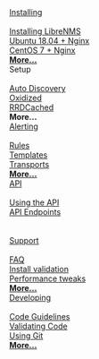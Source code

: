 <div class="row">
    <div class="col-md-4">
        <div class="well">
            <div class="home-header">
              <a href="/Installation/">
                <i class="fa fa-download fa-1x"></i>
                <span> Installing</span>
              </a>
            </div>
            <br />
            <a href="/Installation/">Installing LibreNMS</a><br />
            <a href="/Installation/Installation-Ubuntu-1804-Nginx/">Ubuntu 18.04 + Nginx</a><br />
            <a href="/Installation/Installation-CentOS-7-Nginx/">CentOS 7 + Nginx</a><br />
            <a href="/Installation/Installing-LibreNMS/"><strong>More...</strong></a>
        </div>
    </div>
    <div class="col-md-4">
        <div class="well">
            <div class="home-header">
                <i class="fa fa-plug fa-1x"></i>
                <span> Setup</span>
            </div>
            <br />
            <a href="/Extensions/Auto-Discovery/">Auto Discovery</a><br />
            <a href="/Extensions/Oxidized/">Oxidized</a><br />
            <a href="/Extensions/RRDCached/">RRDCached</a><br />
            <strong>More...</strong>
        </div>
    </div>
    <div class="col-md-4">
        <div class="well">
            <div class="home-header">
              <a href="/Alerting/">
                <i class="fa fa-bell fa-1x"></i>
                <span> Alerting</span>
              </a>
            </div>
            <br />
            <a href="/Alerting/Rules/#rules">Rules</a><br />
            <a href="/Alerting/Templates/">Templates</a><br />
            <a href="/Alerting/Transports/">Transports</a><br />
            <a href="/Alerting/"><strong>More...</strong></a>
        </div>
    </div>
</div>
<div class="row">
    <div class="col-md-4">
        <div class="well">
            <div class="home-header">
              <a href="/API/">
                <i class="fa fa-connectdevelop fa-1x"></i>
                <span> API</span>
              </a>
            </div>
            <br />
            <a href="/API/">Using the API</a><br />
            <a href="/API/#endpoint-categories">API Endpoints</a><br />
            <br />
            <br />
        </div>
    </div>
    <div class="col-md-4">
        <div class="well">
            <div class="home-header">
              <a href="/Support/">
                <i class="fa fa-ambulance fa-1x"></i>
                <span> Support</span>
              </a>
            </div>
            <br />
            <a href="/Support/FAQ/">FAQ</a><br />
            <a href="/Support/Install%20Validation/">Install validation</a><br />
            <a href="/Support/Performance/">Performance tweaks</a><br />
            <a href="/Support/"><strong>More...</strong></a>
        </div>
    </div>
    <div class="col-md-4">
        <div class="well">
            <div class="home-header">
              <a href="/Developing/">
                <i class="fa fa-code-fork fa-1x"></i>
                <span> Developing</span>
              </a>
            </div>
            <br />
            <a href="/Developing/Code-Guidelines/">Code Guidelines</a><br />
            <a href="/Developing/Validating-Code/">Validating Code</a><br />
            <a href="/Developing/Using-Git/">Using Git</a><br />
            <a href="/Developing/"><strong>More...</strong></a>
        </div>
    </div>
</div>
